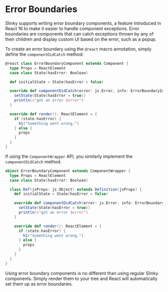 # Error Boundaries
Slinky supports writing error boundary components, a feature introduced in React 16 to make it easier to handle component exceptions. Error boundaries are components that can catch exceptions thrown by any of their children and display custom UI based on the error, such as a popup.

To create an error boundary using the `@react` macro annotation, simply define the `componentDidCatch` method:
```scala
@react class ErrorBoundaryComponent extends Component {
  type Props = ReactElement
  case class State(hasError: Boolean)

  def initialState = State(hasError = false)

  override def componentDidCatch(error: js.Error, info: ErrorBoundaryInfo): Unit = {
    setState(State(hasError = true))
    println(s"got an error $error")
  }

  override def render(): ReactElement = {
    if (state.hasError) {
      h1("Something went wrong.")
    } else {
      props
    }
  }
}
```

If using the `ComponentWrapper` API, you similarly implement the `componentDidCatch` method.
```scala
object ErrorBoundaryComponent extends ComponentWrapper {
  type Props = ReactElement
  case class State(hasError: Boolean)

  class Def(jsProps: js.Object) extends Definition(jsProps) {
    def initialState = State(hasError = false)

    override def componentDidCatch(error: js.Error, info: ErrorBoundaryInfo): Unit = {
      setState(State(hasError = true))
      println(s"got an error $error")
    }

    override def render(): ReactElement = {
      if (state.hasError) {
        h1("Something went wrong.")
      } else {
        props
      }
    }
  }
}
```

Using error boundary components is no different than using regular Slinky components. Simply render them to your tree and React will automatically set them up as error boundaries.
